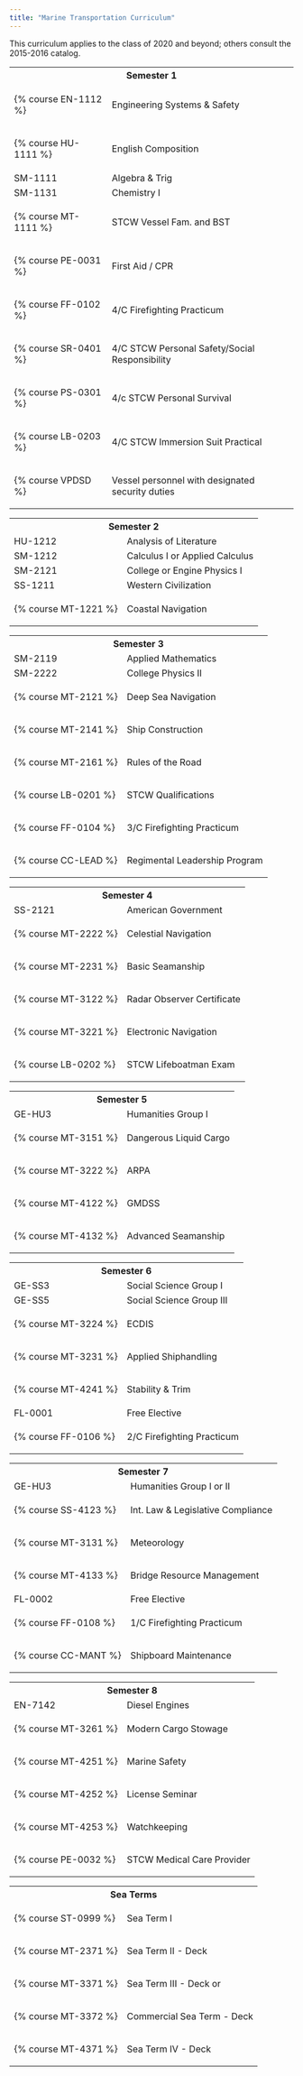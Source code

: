 ```yaml
---
title: "Marine Transportation Curriculum"
---
```




This curriculum applies to the class of 2020 and beyond; others consult the 2015-2016 catalog. 

<table markdown="1" class='semester fall'>
<colgroup><col class="thirty"><col class="seventy"></colgroup> 

<tr>
<th colspan='2'>Semester 1</th>
</tr>

<tr>
<td markdown='1'>

{% course EN-1112 %}

</td>
<td> Engineering Systems &amp; Safety</td>
</tr>

<tr>
<td markdown='1'>

{% course HU-1111 %}

</td>
<td> English Composition</td>
</tr>

<tr>
<td> SM-1111 </td>
<td> Algebra &amp; Trig</td>
</tr>

<tr>
<td> SM-1131 </td>
<td> Chemistry I</td>
</tr>

<tr>
<td markdown='1'>

{% course MT-1111 %}

</td>
<td> STCW Vessel Fam. and BST</td>
</tr>

<tr>
<td markdown='1'>

{% course PE-0031 %}

</td>
<td> First Aid / CPR</td>
</tr>

<tr>
<td markdown='1'>

{% course FF-0102 %}

</td>
<td> 4/C Firefighting Practicum</td>
</tr>

<tr>
<td markdown='1'>

{% course SR-0401 %}

</td>
<td> 4/C STCW Personal Safety/Social Responsibility</td>
</tr>

<tr>
<td markdown='1'>

{% course PS-0301 %}

</td>
<td> 4/c STCW Personal Survival</td>
</tr>

<tr>
<td markdown='1'>

{% course LB-0203 %}

</td>
<td>4/C STCW Immersion Suit Practical</td>
</tr>

<tr>
<td markdown='1'>

{% course VPDSD %}

</td>
<td>Vessel personnel with designated security duties</td>
</tr>

</table>

<table markdown="1" class='semester spring'>
<colgroup><col class="thirty"><col class="seventy"></colgroup> 

<tr>
<th colspan='2'>Semester 2</th>
</tr>

<tr>
<td> HU-1212 </td>
<td> Analysis of Literature</td>
</tr>

<tr>
<td> SM-1212 </td>
<td> Calculus I or Applied Calculus</td>
</tr>

<tr>
<td> SM-2121 </td>
<td> College or Engine Physics I</td>
</tr>

<tr>
<td> SS-1211 </td>
<td> Western Civilization</td>
</tr>

<tr>
<td markdown='1'>

{% course MT-1221 %}

</td>
<td> Coastal Navigation</td>
</tr>


</table>
<table markdown="1" class='semester fall'>
<colgroup><col class="thirty"><col class="seventy"></colgroup> 

<tr>
<th colspan='2'>Semester 3</th>
</tr>

<tr>
<td> SM-2119 </td>
<td> Applied Mathematics</td>
</tr>

<tr>
<td> SM-2222 </td>
<td> College Physics II</td>
</tr>

<tr>
<td markdown='1'>

{% course MT-2121 %}

</td>
<td> Deep Sea Navigation</td>
</tr>

<tr>
<td markdown='1'>

{% course MT-2141 %}

</td>
<td> Ship Construction</td>
</tr>

<tr>
<td markdown='1'>

{% course MT-2161 %}

</td>
<td> Rules of the Road</td>
</tr>

<tr>
<td markdown='1'>

{% course LB-0201 %}

</td>
<td> STCW Qualifications</td>
</tr>

<tr>
<td markdown='1'>

{% course FF-0104 %}

</td>
<td> 3/C Firefighting Practicum</td>
</tr>

<tr>
<td markdown='1'>

{% course CC-LEAD %}

</td>
<td> Regimental Leadership Program</td>
</tr>

</table>
<table markdown="1" class='semester spring'>
<colgroup><col class="thirty"><col class="seventy"></colgroup> 

<tr>
<th colspan='2'>Semester 4</th>
</tr>

<tr>
<td> SS-2121 </td>
<td> American Government</td>
</tr>

<tr>
<td markdown='1'>

{% course MT-2222 %}

</td>
<td> Celestial Navigation</td>
</tr>

<tr>
<td markdown='1'>

{% course MT-2231 %}

</td>
<td> Basic Seamanship</td>
</tr>

<tr>
<td markdown='1'>

{% course MT-3122 %}

</td>
<td> Radar Observer Certificate</td>
</tr>

<tr>
<td markdown='1'>

{% course MT-3221 %}

</td>
<td> Electronic Navigation</td>
</tr>

<tr>
<td markdown='1'>

{% course LB-0202 %}

</td>
<td> STCW Lifeboatman Exam</td>
</tr>

</table>
<table markdown="1" class='semester fall'>
<colgroup><col class="thirty"><col class="seventy"></colgroup> 

<tr>
<th colspan='2'>Semester 5</th>
</tr>

<tr>
<td> GE-HU3 </td>
<td> Humanities Group I</td>
</tr>

<tr>
<td markdown='1'>

{% course MT-3151 %}

</td>
<td> Dangerous Liquid Cargo</td>
</tr>

<tr>
<td markdown='1'>

{% course MT-3222 %}

</td>
<td> ARPA</td>
</tr>

<tr>
<td markdown='1'>

{% course MT-4122 %}

</td>
<td> GMDSS</td>
</tr>

<tr>
<td markdown='1'>

{% course MT-4132 %}

</td>
<td> Advanced Seamanship</td>
</tr>


</table>
<table markdown="1" class='semester spring'>
<colgroup><col class="thirty"><col class="seventy"></colgroup> 

<tr>
<th colspan='2'>Semester 6</th>
</tr>

<tr>
<td> GE-SS3 </td>
<td> Social Science Group I</td>
</tr>

<tr>
<td> GE-SS5 </td>
<td> Social Science Group III</td>
</tr>

<tr>
<td markdown='1'>

{% course MT-3224 %}

</td>
<td> ECDIS</td>
</tr>

<tr>
<td markdown='1'>

{% course MT-3231 %}

</td>
<td> Applied Shiphandling</td>
</tr>

<tr>
<td markdown='1'>

{% course MT-4241 %}

</td>
<td> Stability &amp; Trim</td>
</tr>

<tr>
<td> FL-0001 </td>
<td> Free Elective</td>
</tr>

<tr>
<td markdown='1'>

{% course FF-0106 %}

</td>
<td> 2/C Firefighting Practicum</td>
</tr>
</table>
<table markdown="1" class='semester fall'>
<colgroup><col class="thirty"><col class="seventy"></colgroup> 

<tr>
<th colspan='2'>Semester 7</th>
</tr>

<tr>
<td> GE-HU3 </td>
<td> Humanities Group I or II</td>
</tr>

<tr>
<td markdown='1'>

{% course SS-4123 %}

</td>
<td>Int. Law &amp; Legislative Compliance</td>
</tr>

<tr>
<td markdown='1'>

{% course MT-3131 %}

</td>
<td> Meteorology</td>
</tr>

<tr>
<td markdown='1'>

{% course MT-4133 %}

</td>
<td> Bridge Resource Management</td>
</tr>

<tr>
<td> FL-0002 </td>
<td> Free Elective</td>
</tr>

<tr>
<td markdown='1'>

{% course FF-0108 %}

</td>
<td> 1/C Firefighting Practicum</td>
</tr>
<tr>
<td markdown='1'>

{% course CC-MANT %}

</td>
<td> Shipboard Maintenance</td>
</tr>

</table>
<table markdown="1" class='semester spring'>
<colgroup><col class="thirty"><col class="seventy"></colgroup> 

<tr>
<th colspan='2'>Semester 8</th>
</tr>

<tr>
<td> EN-7142 </td>
<td> Diesel Engines</td>
</tr>

<tr>
<td markdown='1'>

{% course MT-3261 %}

</td>
<td> Modern Cargo Stowage</td>
</tr>

<tr>
<td markdown='1'>

{% course MT-4251 %}

</td>
<td> Marine Safety</td>
</tr>

<tr>
<td markdown='1'>

{% course MT-4252 %}

</td>
<td> License Seminar</td>
</tr>

<tr>
<td markdown='1'>

{% course MT-4253 %}

</td>
<td> Watchkeeping</td>
</tr>

<tr>
<td markdown='1'>

{% course PE-0032 %}

</td>
<td> STCW Medical Care Provider</td>
</tr>
</table>
<table markdown="1" class='semester fall'>
<colgroup><col class="thirty"><col class="seventy"></colgroup> 

<tr>
<th colspan='2'>Sea Terms</th>
</tr>

<tr>
<td markdown='1'>

{% course ST-0999 %}

</td>
<td> Sea Term I</td>
</tr>

<tr>
<td markdown='1'>

{% course MT-2371 %}

</td>
<td> Sea Term II - Deck</td>
</tr>

<tr>
<td markdown='1'>

{% course MT-3371 %}

</td>
<td> Sea Term III - Deck or</td>
</tr>

<tr>
<td markdown='1'>

{% course MT-3372 %}

</td>
<td> Commercial Sea Term - Deck</td>
</tr>

<tr>
<td markdown='1'>

{% course MT-4371 %}

</td>
<td> Sea Term IV - Deck</td>
</tr>

</table>
